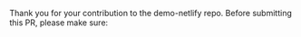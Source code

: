 Thank you for your contribution to the demo-netlify repo. 
Before submitting this PR, please make sure:

